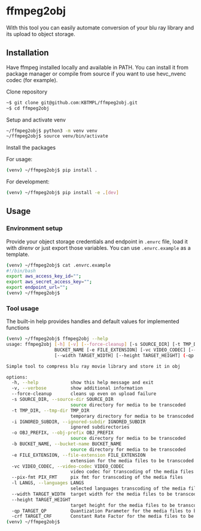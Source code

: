 # ffmpeg2obj

With this tool you can easily automate conversion of your blu ray library and its upload to object storage.

## Installation

Have ffmpeg installed locally and available in PATH. You can install it from package manager or compile from source if you want to use hevc_nvenc codec (for example).

Clone repository

```bash
~$ git clone git@github.com:KBTMPL/ffmpeg2obj.git
~$ cd ffmpeg2obj
```

Setup and activate venv

```bash
~/ffmpeg2obj$ python3 -m venv venv
~/ffmpeg2obj$ source venv/bin/activate
```

Install the packages

For usage:

```bash
(venv) ~/ffmpeg2obj$ pip install .
```

For development:

```bash
(venv) ~/ffmpeg2obj$ pip install -e .[dev]
```

## Usage

### Environment setup

Provide your object storage credentials and endpoint in `.envrc` file, load it with *direnv* or just export those variables. You can use `.envrc.example` as a template.

```bash
(venv) ~/ffmpeg2obj$ cat .envrc.example
#!/bin/bash
export aws_access_key_id="";
export aws_secret_access_key="";
export endpoint_url="";
(venv) ~/ffmpeg2obj$
```

### Tool usage

The built-in help provides handles and default values for implemented functions

```bash
(venv) ~/ffmpeg2obj$ ffmpeg2obj --help
usage: ffmpeg2obj [-h] [-v] [--force-cleanup] [-s SOURCE_DIR] [-t TMP_DIR] [-i IGNORED_SUBDIR] [-o OBJ_PREFIX] -b
                  BUCKET_NAME [-e FILE_EXTENSION] [-vc VIDEO_CODEC] [--pix-fmt PIX_FMT] [-l LANGS]
                  [--width TARGET_WIDTH] [--height TARGET_HEIGHT] (-qp TARGET_QP | -crf TARGET_CRF)

Simple tool to compress blu ray movie library and store it in obj

options:
  -h, --help            show this help message and exit
  -v, --verbose         show additional information
  --force-cleanup       cleans up even on upload failure
  -s SOURCE_DIR, --source-dir SOURCE_DIR
                        source directory for media to be transcoded
  -t TMP_DIR, --tmp-dir TMP_DIR
                        temporary directory for media to be transcoded
  -i IGNORED_SUBDIR, --ignored-subdir IGNORED_SUBDIR
                        ignored subdirectories
  -o OBJ_PREFIX, --obj-prefix OBJ_PREFIX
                        source directory for media to be transcoded
  -b BUCKET_NAME, --bucket-name BUCKET_NAME
                        source directory for media to be transcoded
  -e FILE_EXTENSION, --file-extension FILE_EXTENSION
                        extension for the media files to be transcoded
  -vc VIDEO_CODEC, --video-codec VIDEO_CODEC
                        video codec for transcoding of the media files
  --pix-fmt PIX_FMT     pix fmt for transcoding of the media files
  -l LANGS, --languages LANGS
                        selected languages transcoding of the media files
  --width TARGET_WIDTH  target width for the media files to be transcoded
  --height TARGET_HEIGHT
                        target height for the media files to be transcoded
  -qp TARGET_QP         Quantization Parameter for the media files to be transcoded
  -crf TARGET_CRF       Constant Rate Factor for the media files to be transcoded
(venv) ~/ffmpeg2obj$
```
